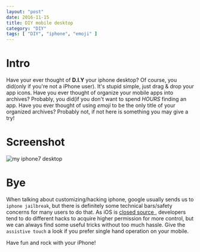 ```yaml
---
layout: "post"
date: 2016-11-15
title: DIY mobile desktop
category: "DIY"
tags: [ "DIY", "iphone", "emoji" ]
---
```


# Intro

Have your ever thought of **D.I.Y** your iphone desktop? Of course, you did(only if you're not a iPhone user). It's stupid simple, just drag & drop
your app icons. Have you ever thought of organize your mobile apps into archives? Probably, you did(if you don't want to spend *HOURS* finding
an app. Have you ever thought of using *emoji* to be the only title of your organized archives? Probably not, if not here is something you may give a try!

# Screenshot

![my iphone7 desktop](https://lxynox.github.io/gitcloud/files/img/blog/iphone-layout-update.PNG)

# Bye

When talking about customizing/hacking iphone, google usually sends us to `iphone jailbreak`, but there is definitely some technical bars/safety concerns for many users to do that. As iOS is [closed source ](https://simple.wikipedia.org/wiki/Closed_source), developers tend to do different hacks to acquire higher permission for more control, but we can always find some useful tricks without too much hassle. Give the `assistive touch` a look if you prefer single hand operation on your mobile.

Have fun and rock with your iPhone!
